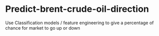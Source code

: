 # Predict-brent-crude-oil-direction
Use Classification models / feature engineering to give a percentage of chance for market to go up or down
